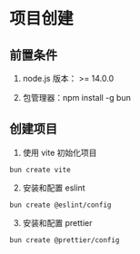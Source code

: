 # 项目创建

## 前置条件

1. node.js 版本： >= 14.0.0

2. 包管理器：npm install -g bun

## 创建项目

1. 使用 vite 初始化项目

```
bun create vite
```

2. 安装和配置 eslint

```
bun create @eslint/config
```

3. 安装和配置 prettier

```
bun create @prettier/config
```
